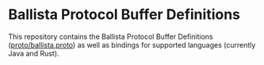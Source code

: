 # Ballista Protocol Buffer Definitions

This repository contains the Ballista Protocol Buffer Definitions ([proto/ballista.proto](proto/ballista.proto)) as well as bindings for supported languages (currently Java and Rust).

